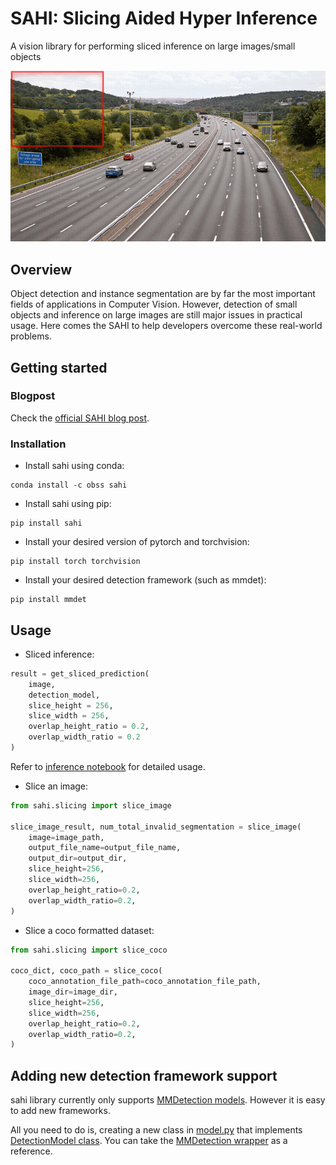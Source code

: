 # SAHI: Slicing Aided Hyper Inference

A vision library for performing sliced inference on large images/small objects

<img width="700" alt="teaser" src="./demo/sliced_inference.gif">

## Overview

Object detection and instance segmentation are by far the most important fields of applications in Computer Vision. However, detection of small objects and inference on large images are still major issues in practical usage. Here comes the SAHI to help developers overcome these real-world problems.

## Getting started

### Blogpost

Check the [official SAHI blog post](https://medium.com/@fcakyon/sahi-a-vision-library-for-performing-sliced-inference-on-large-images-small-objects-c8b086af3b80).


### Installation

- Install sahi using conda:

```console
conda install -c obss sahi
```

- Install sahi using pip:

```console
pip install sahi
```

- Install your desired version of pytorch and torchvision:
```console
pip install torch torchvision
```

- Install your desired detection framework (such as mmdet):
```console
pip install mmdet
```

## Usage

- Sliced inference:
```python
result = get_sliced_prediction(
    image,
    detection_model,
    slice_height = 256,
    slice_width = 256,
    overlap_height_ratio = 0.2,
    overlap_width_ratio = 0.2
)

```
Refer to [inference notebook](demo/inference.ipynb) for detailed usage.

- Slice an image:
```python
from sahi.slicing import slice_image

slice_image_result, num_total_invalid_segmentation = slice_image(
    image=image_path,
    output_file_name=output_file_name,
    output_dir=output_dir,
    slice_height=256,
    slice_width=256,
    overlap_height_ratio=0.2,
    overlap_width_ratio=0.2,
)
```

- Slice a coco formatted dataset:
```python
from sahi.slicing import slice_coco

coco_dict, coco_path = slice_coco(
    coco_annotation_file_path=coco_annotation_file_path,
    image_dir=image_dir,
    slice_height=256,
    slice_width=256,
    overlap_height_ratio=0.2,
    overlap_width_ratio=0.2,
)
```

## Adding new detection framework support

sahi library currently only supports [MMDetection models](https://github.com/open-mmlab/mmdetection/blob/master/docs/model_zoo.md). However it is easy to add new frameworks.

All you need to do is, creating a new class in [model.py](sahi/model.py) that implements [DetectionModel class](https://github.com/obss/sahi/blob/651f8e6cdb20467815748764bb198dd50241ab2b/sahi/model.py#L10). You can take the [MMDetection wrapper](https://github.com/obss/sahi/blob/651f8e6cdb20467815748764bb198dd50241ab2b/sahi/model.py#L164) as a reference.
